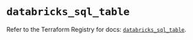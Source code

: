# `databricks_sql_table`

Refer to the Terraform Registry for docs: [`databricks_sql_table`](https://registry.terraform.io/providers/databricks/databricks/1.61.0/docs/resources/sql_table).
